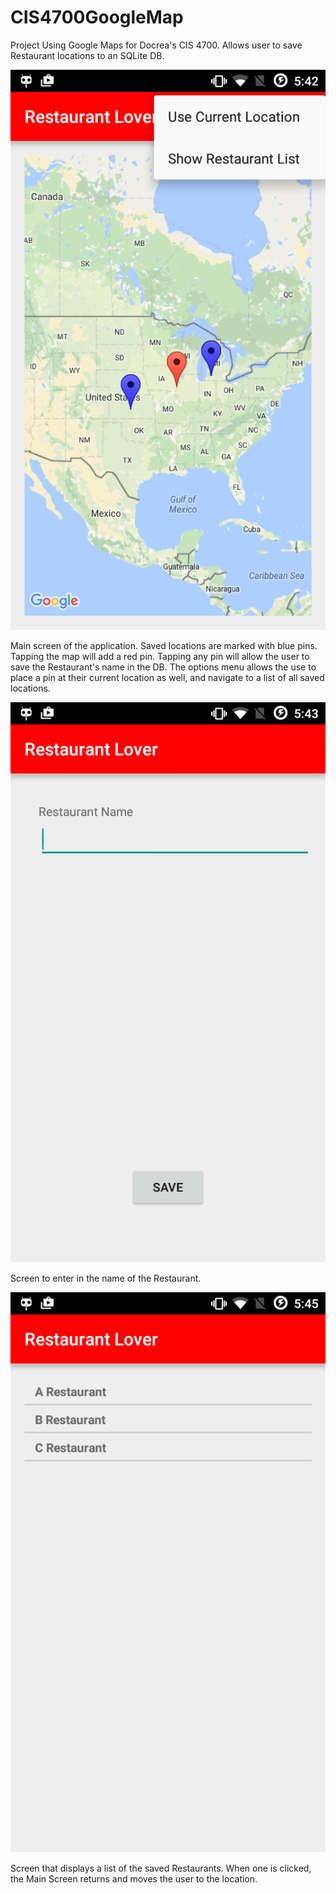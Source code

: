 # CIS4700GoogleMap
Project Using Google Maps for Docrea's CIS 4700. Allows user to save Restaurant locations to an SQLite DB.

![Main Map Screen](/DemoScreenshots/rest1.png?raw=true "Main Map Screen")

Main screen of the application. Saved locations are marked with blue pins. Tapping the map will add a red pin. Tapping any pin will allow the user to save the Restaurant's name in the DB.
The options menu allows the use to place a pin at their current location as well, and navigate to a list of all saved locations.


![Name Enter Screen](/DemoScreenshots/rest2.png?raw=true "Name Enter Screen")

Screen to enter in the name of the Restaurant.


![List Screen](/DemoScreenshots/rest3.png?raw=true "List Screen")

Screen that displays a list of the saved Restaurants. When one is clicked, the Main Screen returns and moves the user to the location.

